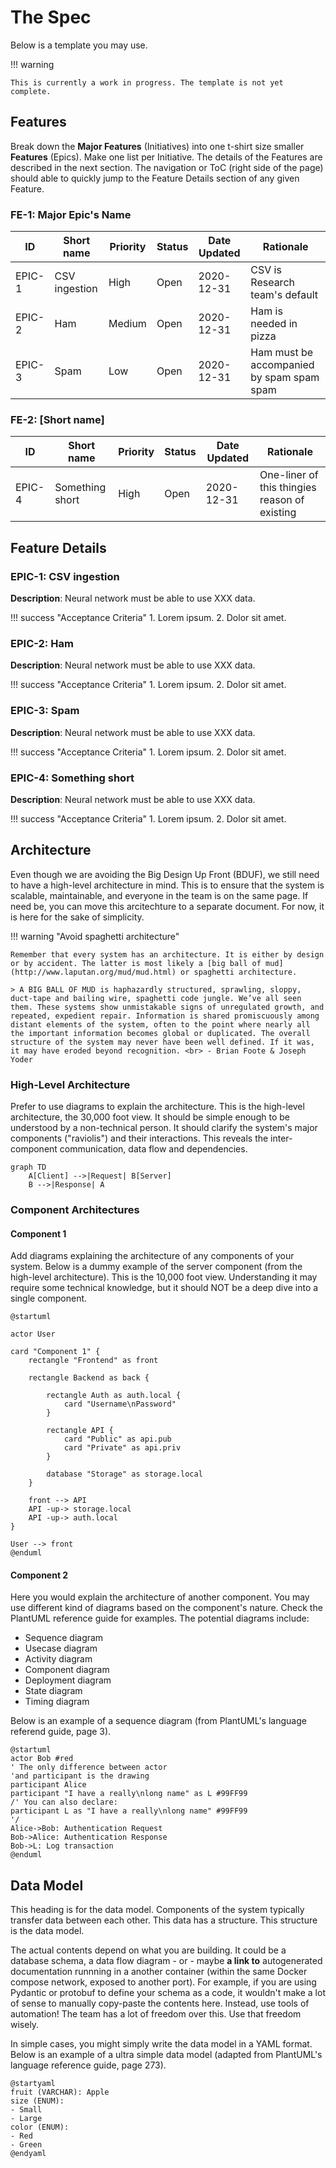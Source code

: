 # The Spec

Below is a template you may use.

!!! warning

    This is currently a work in progress. The template is not yet complete.

## Features

Break down the **Major Features** (Initiatives) into one t-shirt size smaller **Features** (Epics). Make one list per Initiative. The details of the Features are described in the next section. The navigation or ToC (right side of the page) should able to quickly jump to the Feature Details section of any given Feature.

### FE-1: Major Epic's Name

| ID     | Short name    | Priority | Status | Date Updated | Rationale                                 |
| ------ | ------------- | -------- | ------ | ------------ | ----------------------------------------- |
| EPIC-1 | CSV ingestion | High     | Open   | 2020-12-31   | CSV is Research team's default            |
| EPIC-2 | Ham           | Medium   | Open   | 2020-12-31   | Ham is needed in pizza                    |
| EPIC-3 | Spam          | Low      | Open   | 2020-12-31   | Ham must be accompanied by spam spam spam |

### FE-2: [Short name]

| ID     | Short name      | Priority | Status | Date Updated | Rationale                                     |
| ------ | --------------- | -------- | ------ | ------------ | --------------------------------------------- |
| EPIC-4 | Something short | High     | Open   | 2020-12-31   | One-liner of this thingies reason of existing |

## Feature Details

### EPIC-1: CSV ingestion

**Description**: Neural network must be able to use XXX data.

!!! success "Acceptance Criteria"
    1. Lorem ipsum.
    2. Dolor sit amet.

### EPIC-2: Ham

**Description**: Neural network must be able to use XXX data.

!!! success "Acceptance Criteria"
    1. Lorem ipsum.
    2. Dolor sit amet.

### EPIC-3: Spam

**Description**: Neural network must be able to use XXX data.

!!! success "Acceptance Criteria"
    1. Lorem ipsum.
    2. Dolor sit amet.

### EPIC-4: Something short

**Description**: Neural network must be able to use XXX data.

!!! success "Acceptance Criteria"
    1. Lorem ipsum.
    2. Dolor sit amet.

## Architecture

Even though we are avoiding the Big Design Up Front (BDUF), we still need to have a high-level architecture in mind. This is to ensure that the system is scalable, maintainable, and everyone in the team is on the same page. If need be, you can move this arcitechture to a separate document. For now, it is here for the sake of simplicity.

!!! warning "Avoid spaghetti architecture"

    Remember that every system has an architecture. It is either by design or by accident. The latter is most likely a [big ball of mud](http://www.laputan.org/mud/mud.html) or spaghetti architecture.

    > A BIG BALL OF MUD is haphazardly structured, sprawling, sloppy, duct-tape and bailing wire, spaghetti code jungle. We’ve all seen them. These systems show unmistakable signs of unregulated growth, and repeated, expedient repair. Information is shared promiscuously among distant elements of the system, often to the point where nearly all the important information becomes global or duplicated. The overall structure of the system may never have been well defined. If it was, it may have eroded beyond recognition. <br> - Brian Foote & Joseph Yoder

    

### High-Level Architecture

Prefer to use diagrams to explain the architecture. This is the high-level architecture, the 30,000 foot view. It should be simple enough to be understood by a non-technical person. It should clarify the system's major components ("raviolis") and their interactions. This reveals the inter-component communication, data flow and dependencies.

```mermaid
graph TD
    A[Client] -->|Request| B[Server]
    B -->|Response| A
```

### Component Architectures

#### Component 1

Add diagrams explaining the architecture of any components of your system. Below is a dummy example of the server component (from the high-level architecture). This is the 10,000 foot view. Understanding it may require some technical knowledge, but it should NOT be a deep dive into a single component.

```puml
@startuml

actor User

card "Component 1" {
    rectangle "Frontend" as front

    rectangle Backend as back {

        rectangle Auth as auth.local {
            card "Username\nPassword"
        }

        rectangle API {
            card "Public" as api.pub
            card "Private" as api.priv
        }

        database "Storage" as storage.local
    }

    front --> API
    API -up-> storage.local
    API -up-> auth.local
}

User --> front
@enduml
```

#### Component 2

Here you would explain the architecture of another component. You may use different kind of diagrams based on the component's nature. Check the PlantUML reference guide for examples. The potential diagrams include:

* Sequence diagram
* Usecase diagram
* Activity diagram
* Component diagram
* Deployment diagram
* State diagram
* Timing diagram

Below is an example of a sequence diagram (from PlantUML's language referend guide, page 3).

```puml
@startuml
actor Bob #red
' The only difference between actor
'and participant is the drawing
participant Alice
participant "I have a really\nlong name" as L #99FF99
/' You can also declare:
participant L as "I have a really\nlong name" #99FF99
'/
Alice->Bob: Authentication Request
Bob->Alice: Authentication Response
Bob->L: Log transaction
@enduml
```


## Data Model

This heading is for the data model. Components of the system typically transfer data between each other. This data has a structure. This structure is the data model.

The actual contents depend on what you are building. It could be a database schema, a data flow diagram - or - maybe **a link to**  autogenerated documentation runnning in a another container (within the same Docker compose network, exposed to another port). For example, if you are using Pydantic or protobuf to define your schema as a code, it wouldn't make a lot of sense to manually copy-paste the contents here. Instead, use tools of automation! The team has a lot of freedom over this. Use that freedom wisely.

In simple cases, you might simply write the data model in a YAML format. Below is an example of a ultra simple data model (adapted from PlantUML's language reference guide, page 273).

```puml
@startyaml
fruit (VARCHAR): Apple
size (ENUM): 
- Small
- Large
color (ENUM):
- Red
- Green
@endyaml
```